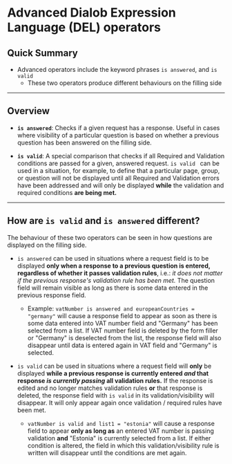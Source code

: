 # Advanced Dialob Expression Language (DEL) operators

## Quick Summary

* Advanced operators include the keyword phrases `is answered`, and `is valid`
  * These two operators produce different behaviours on the filling side

---

## Overview

* **`is answered`**: Checks if a given request has a response.  Useful in cases where visibility of a particular question is based on whether a previous question has been answered on the filling side.

* **`is valid`**: A special comparison that checks if all Required and Validation conditions are passed for a given, answered request. `is valid ` can be used in a situation, for example, to define that a particular page, group, or question will not be displayed until all Required and Validation errors have been addressed and will only be displayed **while** the validation and required conditions **are being met.**  

---

## How are `is valid` and `is answered` different? 

The behaviour of these two operators can be seen in how questions are displayed on the filling side. 

* `is answered` can be used in situations where a request field is to be displayed **only when a response to a previous question is entered, regardless of whether it passes validation rules**, i.e.: _it does not matter if the previous response's validation rule has been met._  The question field will remain visible as long as there is some data entered in the previous response field.
  * Example: `vatNumber is answered and europeanCountries = "germany"` will cause a response field to appear as soon as there is some data entered into VAT number field and "Germany" has been selected from a list.  If VAT number field is deleted by the form filler or "Germany" is deselected from the list, the response field will also disappear until data is entered again in VAT field and "Germany" is selected.

* `is valid` can be used in situations where a request field will **only** be displayed **while a previous response is currently entered _and_ that response _is currently passing_ all validation rules.** If the response is edited and no longer matches validation rules **or** that response is deleted, the response field with `is valid` in its validation/visibility will disappear. It will only appear again once validation / required rules have been met.
  * `vatNumber is valid and list1 = "estonia"` will cause a response field to appear **only as long as** an entered VAT number is passing validation **and** "Estonia" is currently selected from a list. If either condition is altered, the field in which this validation/visibility rule is written will disappear until the conditions are met again.


